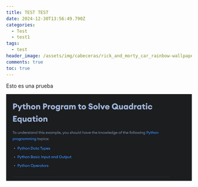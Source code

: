 ```yaml
---
title: TEST TEST
date: 2024-12-30T13:56:49.790Z
categories:
  - Test
  - test1
tags:
  - test
header_image: /assets/img/cabeceras/rick_and_morty_car_rainbow-wallpaper-1920x1080.jpg
comments: true
toc: true
---
```

E﻿sto es una prueba

![](/assets/img/captura-de-pantalla-2024-12-30-130535.jpg)